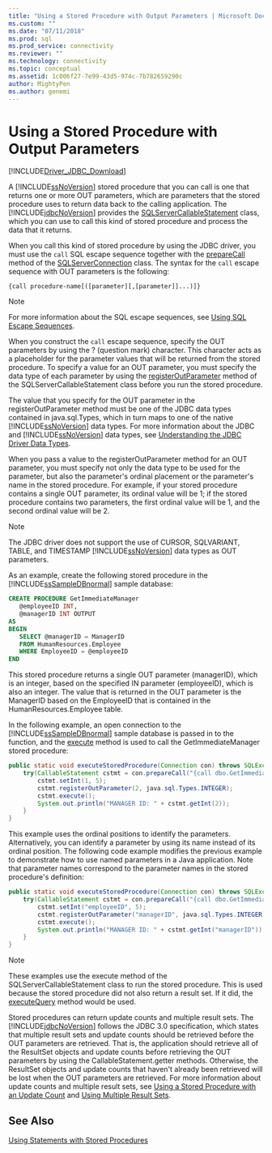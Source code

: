 ```yaml
---
title: "Using a Stored Procedure with Output Parameters | Microsoft Docs"
ms.custom: ""
ms.date: "07/11/2018"
ms.prod: sql
ms.prod_service: connectivity
ms.reviewer: ""
ms.technology: connectivity
ms.topic: conceptual
ms.assetid: 1c006f27-7e99-43d5-974c-7b782659290c
author: MightyPen
ms.author: genemi
---
```


# Using a Stored Procedure with Output Parameters

[!INCLUDE[Driver_JDBC_Download](../../includes/driver_jdbc_download.md)]

A [!INCLUDE[ssNoVersion](../../includes/ssnoversion-md.md)] stored procedure that you can call is one that returns one or more OUT parameters, which are parameters that the stored procedure uses to return data back to the calling application. The [!INCLUDE[jdbcNoVersion](../../includes/jdbcnoversion_md.md)] provides the [SQLServerCallableStatement](../../connect/jdbc/reference/sqlservercallablestatement-class.md) class, which you can use to call this kind of stored procedure and process the data that it returns.

When you call this kind of stored procedure by using the JDBC driver, you must use the `call` SQL escape sequence together with the [prepareCall](../../connect/jdbc/reference/preparecall-method-sqlserverconnection.md) method of the [SQLServerConnection](../../connect/jdbc/reference/sqlserverconnection-class.md) class. The syntax for the `call` escape sequence with OUT parameters is the following:

`{call procedure-name[([parameter][,[parameter]]...)]}`

> [!NOTE]  
> For more information about the SQL escape sequences, see [Using SQL Escape Sequences](../../connect/jdbc/using-sql-escape-sequences.md).

When you construct the `call` escape sequence, specify the OUT parameters by using the ? (question mark) character. This character acts as a placeholder for the parameter values that will be returned from the stored procedure. To specify a value for an OUT parameter, you must specify the data type of each parameter by using the [registerOutParameter](../../connect/jdbc/reference/registeroutparameter-method-sqlservercallablestatement.md) method of the SQLServerCallableStatement class before you run the stored procedure.

The value that you specify for the OUT parameter in the registerOutParameter method must be one of the JDBC data types contained in java.sql.Types, which in turn maps to one of the native [!INCLUDE[ssNoVersion](../../includes/ssnoversion-md.md)] data types. For more information about the JDBC and [!INCLUDE[ssNoVersion](../../includes/ssnoversion-md.md)] data types, see [Understanding the JDBC Driver Data Types](../../connect/jdbc/understanding-the-jdbc-driver-data-types.md).

When you pass a value to the registerOutParameter method for an OUT parameter, you must specify not only the data type to be used for the parameter, but also the parameter's ordinal placement or the parameter's name in the stored procedure. For example, if your stored procedure contains a single OUT parameter, its ordinal value will be 1; if the stored procedure contains two parameters, the first ordinal value will be 1, and the second ordinal value will be 2.

> [!NOTE]  
> The JDBC driver does not support the use of CURSOR, SQLVARIANT, TABLE, and TIMESTAMP [!INCLUDE[ssNoVersion](../../includes/ssnoversion-md.md)] data types as OUT parameters.

As an example, create the following stored procedure in the [!INCLUDE[ssSampleDBnormal](../../includes/sssampledbnormal_md.md)] sample database:

```sql
CREATE PROCEDURE GetImmediateManager  
   @employeeID INT,  
   @managerID INT OUTPUT  
AS  
BEGIN  
   SELECT @managerID = ManagerID
   FROM HumanResources.Employee
   WHERE EmployeeID = @employeeID  
END
```

This stored procedure returns a single OUT parameter (managerID), which is an integer, based on the specified IN parameter (employeeID), which is also an integer. The value that is returned in the OUT parameter is the ManagerID based on the EmployeeID that is contained in the HumanResources.Employee table.

In the following example, an open connection to the [!INCLUDE[ssSampleDBnormal](../../includes/sssampledbnormal_md.md)] sample database is passed in to the function, and the [execute](../../connect/jdbc/reference/execute-method-sqlserverstatement.md) method is used to call the GetImmediateManager stored procedure:

```java
public static void executeStoredProcedure(Connection con) throws SQLException {  
    try(CallableStatement cstmt = con.prepareCall("{call dbo.GetImmediateManager(?, ?)}");) {  
        cstmt.setInt(1, 5);  
        cstmt.registerOutParameter(2, java.sql.Types.INTEGER);  
        cstmt.execute();  
        System.out.println("MANAGER ID: " + cstmt.getInt(2));  
    }  
}
```

This example uses the ordinal positions to identify the parameters. Alternatively, you can identify a parameter by using its name instead of its ordinal position. The following code example modifies the previous example to demonstrate how to use named parameters in a Java application. Note that parameter names correspond to the parameter names in the stored procedure's definition:

```java
public static void executeStoredProcedure(Connection con) throws SQLException {  
    try(CallableStatement cstmt = con.prepareCall("{call dbo.GetImmediateManager(?, ?)}"); ) {  
        cstmt.setInt("employeeID", 5);  
        cstmt.registerOutParameter("managerID", java.sql.Types.INTEGER);  
        cstmt.execute();  
        System.out.println("MANAGER ID: " + cstmt.getInt("managerID"));  
    }  
}
```

> [!NOTE]  
> These examples use the execute method of the SQLServerCallableStatement class to run the stored procedure. This is used because the stored procedure did not also return a result set. If it did, the [executeQuery](../../connect/jdbc/reference/executequery-method-sqlserverstatement.md) method would be used.

Stored procedures can return update counts and multiple result sets. The [!INCLUDE[jdbcNoVersion](../../includes/jdbcnoversion_md.md)] follows the JDBC 3.0 specification, which states that multiple result sets and update counts should be retrieved before the OUT parameters are retrieved. That is, the application should retrieve all of the ResultSet objects and update counts before retrieving the OUT parameters by using the CallableStatement.getter methods. Otherwise, the ResultSet objects and update counts that haven't already been retrieved will be lost when the OUT parameters are retrieved. For more information about update counts and multiple result sets, see [Using a Stored Procedure with an Update Count](../../connect/jdbc/using-a-stored-procedure-with-an-update-count.md) and [Using Multiple Result Sets](../../connect/jdbc/using-multiple-result-sets.md).

## See Also

[Using Statements with Stored Procedures](../../connect/jdbc/using-statements-with-stored-procedures.md)
